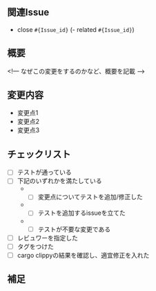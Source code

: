 ## 関連Issue

- close `#{Issue_id}`
(- related `#{Issue_id}`)

## 概要

<!—
なぜこの変更をするのかなど、概要を記載
—>

## 変更内容

- 変更点1
- 変更点2
- 変更点3

## チェックリスト
- [ ] テストが通っている
- [ ] 下記のいずれかを満たしている
    - - [ ] 変更点についてテストを追加/修正した
    - - [ ] テストを追加するissueを立てた
    - - [ ] テストが不要な変更である
- [ ] レビュワーを指定した
- [ ] タグをつけた
- [ ] cargo clippyの結果を確認し、適宜修正を入れた

## 補足